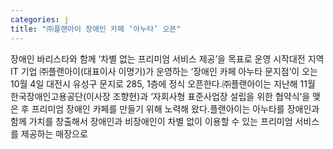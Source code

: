 ```yaml
---
categories: j
title: "㈜플랜아이 장애인 카페 ‘아누타’ 오픈"
---
```

장애인 바리스타와 함께 ‘차별 없는 프리미엄 서비스 제공’을 목표로 운영 시작대전 지역 IT 기업 ㈜플랜아이(대표이사 이명기)가 운영하는 ‘장애인 카페 아누타 문지점’이 오는 10월 4일 대전시 유성구 문지로 285, 1층에 정식 오픈한다.㈜플랜아이는 지난해 11월 한국장애인고용공단(이사장 조향현)과 ‘자회사형 표준사업장 설립을 위한 협약식’을 맺은 후 프리미엄 장애인 카페를 만들기 위해 노력해 왔다.플랜아이는 아누타를 장애인과 함께 가치를 창출해서 장애인과 비장애인이 차별 없이 이용할 수 있는 프리미엄 서비스를 제공하는 매장으로